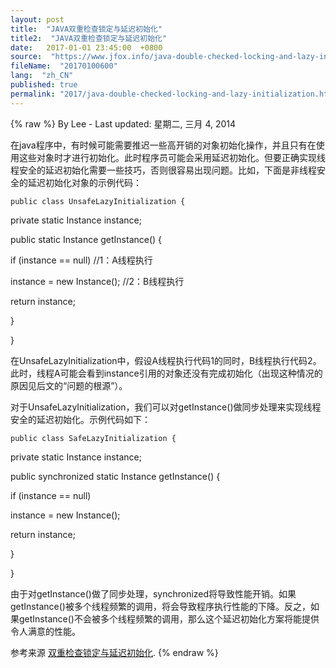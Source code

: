 ```yaml
---
layout: post
title:  "JAVA双重检查锁定与延迟初始化"
title2:  "JAVA双重检查锁定与延迟初始化"
date:   2017-01-01 23:45:00  +0800
source:  "https://www.jfox.info/java-double-checked-locking-and-lazy-initialization.html"
fileName:  "20170100600"
lang:  "zh_CN"
published: true
permalink: "2017/java-double-checked-locking-and-lazy-initialization.html"
---
```

{% raw %}
By Lee - Last updated: 星期二, 三月 4, 2014

在java程序中，有时候可能需要推迟一些高开销的对象初始化操作，并且只有在使用这些对象时才进行初始化。此时程序员可能会采用延迟初始化。但要正确实现线程安全的延迟初始化需要一些技巧，否则很容易出现问题。比如，下面是非线程安全的延迟初始化对象的示例代码：

    public class UnsafeLazyInitialization {

private static Instance instance;

public static Instance getInstance() {

if (instance == null) //1：A线程执行

instance = new Instance(); //2：B线程执行

return instance;

}

}

在UnsafeLazyInitialization中，假设A线程执行代码1的同时，B线程执行代码2。此时，线程A可能会看到instance引用的对象还没有完成初始化（出现这种情况的原因见后文的“问题的根源”）。

对于UnsafeLazyInitialization，我们可以对getInstance()做同步处理来实现线程安全的延迟初始化。示例代码如下：

    public class SafeLazyInitialization {

private static Instance instance;

public synchronized static Instance getInstance() {

if (instance == null)

instance = new Instance();

return instance;

}

}

由于对getInstance()做了同步处理，synchronized将导致性能开销。如果getInstance()被多个线程频繁的调用，将会导致程序执行性能的下降。反之，如果getInstance()不会被多个线程频繁的调用，那么这个延迟初始化方案将能提供令人满意的性能。

参考来源 [双重检查锁定与延迟初始化](https://www.jfox.info/go.php?url=http://www.jfox.info/url.php?url=http%3A%2F%2Fwww.infoq.com%2Fcn%2Farticles%2Fdouble-checked-locking-with-delay-initialization).
{% endraw %}
